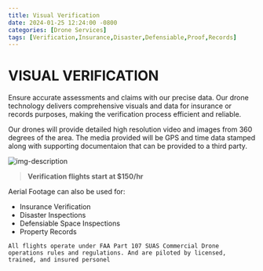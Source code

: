 ```yaml
---
title: Visual Verification
date: 2024-01-25 12:24:00 -0800
categories: [Drone Services]
tags: [Verification,Insurance,Disaster,Defensiable,Proof,Records]
---
```


# VISUAL VERIFICATION

Ensure accurate assessments and claims with our precise data. Our drone technology delivers comprehensive visuals and data for insurance or records purposes, making the verification process efficient and reliable.

Our drones will provide detailed high resolution video and images from 360 degrees of the area.  The media provided will be GPS and time data stamped along with supporting documentaion that can be provided to a third party.

![img-description](https://media.discordapp.net/attachments/130873993543680000/1204114750124851241/IMG_3826.jpg?ex=65d38e3f&is=65c1193f&hm=c001f55909e03c162e20e539ba4e259e2a2c358a4edd136542b4c27245a13141&=&format=webp&width=591&height=332)

> **Verification flights start at $150/hr**

Aerial Footage can also be used for:
- Insurance Verification
- Disaster Inspections
- Defensiable Space Inspections
- Property Records

`All flights operate under FAA Part 107 SUAS Commercial Drone operations rules and regulations. And are piloted by licensed, trained, and insured personel`